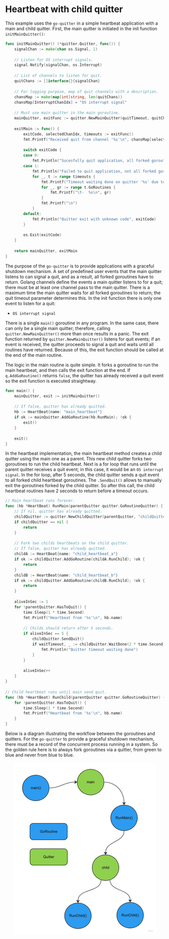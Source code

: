 # Heartbeat with child quitter

This example uses the `go-quitter` in a simple heartbeat application with a main and child quitter. First, the main quitter is initiated in the init function `initMainQuitter()`:

```go
func initMainQuitter() (*quitter.Quitter, func()) {
	signalChan := make(chan os.Signal, 1)

	// Listen for OS interrupt signals.
	signal.Notify(signalChan, os.Interrupt)

	// List of channels to listen for quit.
	quitChans := []interface{}{signalChan}

	// For logging purpose, map of quit channels with a description.
	chansMap := make(map[int]string, len(quitChans))
	chansMap[InterruptChanIdx] = "OS interrupt signal"

	// Must use main quitter in the main goroutine.
	mainQuitter, exitFunc := quitter.NewMainQuitter(quitTimeout, quitChans)

	exitMain := func() {
		exitCode, selectedChanIdx, timeouts := exitFunc()
		fmt.Printf("Received quit from channel '%s'\n", chansMap[selectedChanIdx])

		switch exitCode {
		case 0:
			fmt.Println("Sucesfully quit application, all forked goroutines returned")
		case 1:
			fmt.Println("Failed to quit application, not all forked goroutines returned")
			for _, t := range timeouts {
				fmt.Printf("Timeout waiting done on quitter '%s' due to the following goroutines:\n", t.QuitterName)
				for _, gr := range t.GoRoutines {
					fmt.Printf("\t-  %s\n", gr)
				}
				fmt.Printf("\n")
			}
		default:
			fmt.Println("Quitter exit with unknown code", exitCode)
		}

		os.Exit(exitCode)
	}

	return mainQuitter, exitMain
}
```

The purpose of the `go-quitter` is to provide applications with a graceful shutdown mechanism. A set of predefined user events that the main quitter listens to can signal a quit, and as a result, all forked goroutines have to return. Golang channels define the events a main quitter listens to for a quit; there must be at least one channel pass to the main quitter. There is a maximum time the main quitter waits for all forked goroutines to return; the quit timeout parameter determines this. In the init function there is only one event to listen for a quit: 

- `OS interrupt signal`

There is a single `main()` goroutine in any program. In the same case, there can only be a single main quitter; therefore, calling `quitter.NewMainQuitter()` more than once results in a panic. The exit function returned by `quitter.NewMainQuitter()` listens for quit events; if an event is received, the quitter proceeds to signal a quit and waits until all routines have returned. Because of this, the exit function should be called at the end of the main routine.

The logic in the main routine is quite simple. It forks a goroutine to run the main heartbeat, and then calls the exit function at the end. If `q.AddGoRoutine()` returns `false`, the quitter has already received a quit event so the exit function is executed straightway.

```go
func main() {
	mainQuitter, exit := initMainQuitter()

	// If false, quitter has already quitted.
	hb := HeartBeat{name: "main_heartbeat"}
	if ok := mainQuitter.AddGoRoutine(hb.RunMain); !ok {
		exit()
	}

	exit()
}
```

In the heartbeat implementation, the main heartbeat method creates a child quitter using the main one as a parent. This new child quitter forks two goroutines to run the child heartbeat. Next is a for loop that runs until the parent quitter receives a quit event; in this case, it would be an `OS interrupt signal`. In the for loop, after 5 seconds, the child quitter sends a quit event to all forked child heartbeat goroutines. The `.SendQuit()` allows to manually exit the goroutines forked by the child quitter. So after this call, the child heartbeat routines have 2 seconds to return before a timeout occurs.

```go
// Main heartbeat runs forever.
func (hb *HeartBeat) RunMain(parentQuitter quitter.GoRoutineQuitter) {
	// If nil, quitter has already quitted.
	childQuitter := quitter.NewChildQuitter(parentQuitter, "childQuitter")
	if childQuitter == nil {
		return
	}

	// Fork two childs heartbeats on the child quitter.
	// If false, quitter has already quitted.
	childA := HeartBeat{name: "child_heartbeat_a"}
	if ok := childQuitter.AddGoRoutine(childA.RunChild); !ok {
		return
	}
	childB := HeartBeat{name: "child_heartbeat_b"}
	if ok := childQuitter.AddGoRoutine(childB.RunChild); !ok {
		return
	}

	aliveInSec := 1
	for !parentQuitter.HasToQuit() {
		time.Sleep(1 * time.Second)
		fmt.Printf("Heartbeat from '%s'\n", hb.name)

		// Childs should return after 5 seconds.
		if aliveInSec == 5 {
			childQuitter.SendQuit()
			if waitTimeout, _ := childQuitter.WaitDone(2 * time.Second); waitTimeout {
				fmt.Println("Quitter timeout waiting done")
			}
		}

		aliveInSec++
	}
}

// Child heartbeat runs until main send quit.
func (hb *HeartBeat) RunChild(parentQuitter quitter.GoRoutineQuitter) {
	for !parentQuitter.HasToQuit() {
		time.Sleep(1 * time.Second)
		fmt.Printf("Heartbeat from '%s'\n", hb.name)
	}
}
```

Below is a diagram illustrating the workflow between the goroutines and quitters. For the `go-quitter` to provide a graceful shutdown mechanism, there must be a record of the concurrent process running in a system. So the golden rule here is to always fork goroutines via a quitter, from green to blue and never from blue to blue.

<p align="center">
  <img src="../../img/child_quitter.jpg"/>
</p>